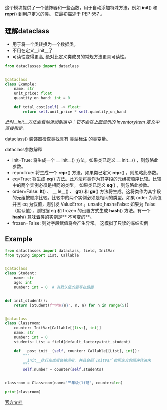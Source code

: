 这个模块提供了一个装饰器和一些函数，用于自动添加特殊方法，例如 __init__() 和 __repr__() 到用户定义的类。 它最初描述于 PEP 557 。

## 理解dataclass

- 用于将一个类转换为一个数据类。
- 不用在定义__init__了
- 可读性变得更高, 绝对比定义类成员的常规方法更具可读性。

```python
from dataclasses import dataclass


@dataclass
class Example:
    name: str
    unit_price: float
    quantity_on_hand: int = 0

    def total_cost(self) -> float:
        return self.unit_price * self.quantity_on_hand
```

*此时__init__方法会自动添加到类中：它不会在上面显示的 InventoryItem 定义中直接指定。*

dataclass() 装饰器检查类找具有 类型标注 的类变量。

dataclass参数解释

- init=True: 将生成一个 __ init__() 方法。如果类已定义 __ init__() ，则忽略此参数。
- repr=True: 将生成一个 __repr__() 方法。如果类已定义 __repr__() ，则忽略此参数。
- eq=True: 将生成 __eq__() 方法。此方法将类作为其字段的元组按顺序比较。比较中的两个实例必须是相同的类型。 如果类已定义 __eq__() ，则忽略此参数。
- order=False: __lt__() 、 __ le__() 、 __gt__() 和 __ge__() 方法将生成。这将类作为其字段的元组按顺序比较。比较中的两个实例必须是相同的类型。如果 order 为真值并且 eq
  为假值，则引发 ValueError 。unsafe_hash=False: 如果为 False （默认值），则根据 eq 和 frozen 的设置方式生成 __hash__() 方法。有一个 __hash__() 意味着类的实例是**
  不可变的**。
- frozen=False: 则对字段赋值将会产生异常。 这模拟了只读的冻结实例

## Example

```python
from dataclasses import dataclass, field, InitVar
from typing import List, Callable


@dataclass
class Student:
    name: str
    age: int
    number: int = 0  # 有默认值的要写在后面


def init_student():
    return [Student(f"学生{n}", n, n) for n in range(5)]


@dataclass
class Classroom:
    counter: InitVar[Callable[[list], int]]
    name: str
    number: int = 0
    students: List = field(default_factory=init_student)

    def __post_init__(self, counter: Callable[[List], int]):
        """
        __init__执行完成后会被调用, 并且会把`InitVar`按照定义的顺序传进来
        """
        self.number = counter(self.students)


classroom = Classroom(name="三年级(1)班", counter=len)

print(classroom)

```

[官方文档](https://docs.python.org/zh-cn/3/library/dataclasses.html)



